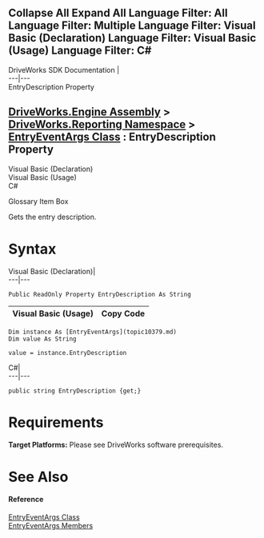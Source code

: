 Collapse All Expand All Language Filter: All  Language Filter: Multiple  Language Filter: Visual Basic (Declaration) Language Filter: Visual Basic (Usage) Language Filter: C#  
---  
DriveWorks SDK Documentation  |   
---|---  
EntryDescription Property   
  
[DriveWorks.Engine Assembly](topic2156.md) > [DriveWorks.Reporting Namespace](topic10334.md) > [EntryEventArgs Class](topic10379.md) : EntryDescription Property  
---  
  
Visual Basic (Declaration)    
Visual Basic (Usage)    
C# 

Glossary Item Box

Gets the entry description. 

# Syntax

Visual Basic (Declaration)|   
---|---  
      
    
    Public ReadOnly Property EntryDescription As String  
  
Visual Basic (Usage)| Copy Code  
---|---  
      
    
    Dim instance As [EntryEventArgs](topic10379.md)
    Dim value As String
     
    value = instance.EntryDescription  
  
C#|   
---|---  
      
    
    public string EntryDescription {get;}  
  
# Requirements

**Target Platforms:** Please see DriveWorks software prerequisites.

# See Also

#### Reference

[EntryEventArgs Class](topic10379.md)   
[EntryEventArgs Members](topic10380.md)


